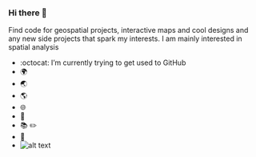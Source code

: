 ### Hi there 👋

Find code for geospatial projects, interactive maps and cool designs and any new side projects that spark my interests. I am mainly interested in spatial analysis

- :octocat: I’m currently trying to get used to GitHub
- :earth_africa:
- :earth_asia:
- :earth_americas:
- :globe_with_meridians:
- :panda_face:
- :books: :pencil2:
- :round_pushpin:
- ![alt text](https://www.vhv.rs/viewpic/iJJhbiw_transparent-arcgis-logo-png-arcgis-pro-logo-png/)

<!--
**sahoyosso/sahoyosso** is a ✨ _special_ ✨ repository because its `README.md` (this file) appears on your GitHub profile.

Here are some ideas to get you started:

- 🔭 I’m currently working on ...
- 🌱 I’m currently learning :octocat:
- 👯 I’m looking to collaborate on ...
- 🤔 I’m looking for help with ...
- 💬 Ask me about ...
- 📫 How to reach me: ...
- 😄 Pronouns: ...
- ⚡ Fun fact: ...
-->
